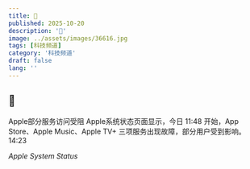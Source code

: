```yaml
---
title: 🍏
published: 2025-10-20
description: '🍏'
image: ../assets/images/36616.jpg
tags: [科技频道]
category: '科技频道'
draft: false
lang: ''
---
```


## 🍏

Apple部分服务访问受阻
Apple系统状态页面显示，今日 11:48 开始，App Store、Apple Music、Apple TV+ 三项服务出现故障，部分用户受到影响。
14:23

*Apple System Status*
